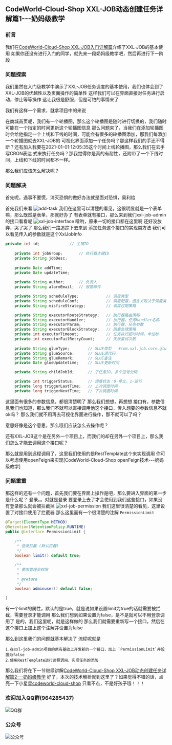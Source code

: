 ## CodeWorld-Cloud-Shop XXL-JOB动态创建任务详解篇1---奶妈级教学
### 前言
我们在[CodeWorld-Cloud-Shop XXL-JOB入门详解篇](/technology/xxl-job-get-started.md)介绍了XXL-JOB的基本使用
如果你还没有进行入门的同学，就先来一段奶妈级教学吧，然后再进行下一阶段
### 问题探索
我们虽然在入门级教学中演示了XXL-JOB任务调度的基本使用，我们也体会到了XXL-JOB的优越性以及页面操作的简单性
这样我们可以在界面直接对任务进行启动，停止等等操作
这让我很是舒服，但是可怕的事情来了

我们有这样一个需求，就拿项目中的来说

在商城首页呢，我们有一个轮播图，那么这个轮播图是随时进行切换的，我们随时可能在一个指定的时间更新这个轮播图信息
那么问题来了，当我们在添加轮播图时会给他指定一个上线和下线的时间，可能会有很多的轮播图添加，那我们每添加一个轮播图就去XXL-JOB的
可视化界面添加一个任务吗？那这样我们的手还不得断？还有加入我要在2021-01-01:12:05:35这个时间上线轮播图，那么我们在去手写CRON表达
式来执行任务吗？那我觉得你是真的有耐性，还附带了一个下线时间，上线和下线的时间都不一样。

那么我们应该怎么解决呢？

### 问题解决
首先呢，遇事不要慌，消灭恐惧的做好办法就是面对恐惧，奥利给

首先我们来看
![add-task](https://fcblog-1300450814.cos.ap-chengdu.myqcloud.com/2020/hexoblog/2021/01/%E4%BB%BB%E5%8A%A1%E6%B7%BB%E5%8A%A0%E6%88%90%E5%8A%9F%E7%95%8C%E9%9D%A2.png)
我们在这里可以清楚的看见，这很明显就是一个表单嘛，那么既然是表单，那就好办了
有表单就有接口，那么来到我们xxl-job-admin的接口看看呢
![xxl-job-interface](https://codeworld-cloud-shop-1300450814.cos.ap-chengdu.myqcloud.com/xxl-job/xxl-job-interface.png)
嚯哟，原来一切的接口都在这里啊
还好没放弃，哭了哭了
那么我们一路追踪下去来到 添加任务这个接口的实现类方法
我们可以看见传入的参数就是这个XxlJobInfo
```java
private int id;				// 主键ID
	
	private int jobGroup;		// 执行器主键ID
	private String jobDesc;
	
	private Date addTime;
	private Date updateTime;
	
	private String author;		// 负责人
	private String alarmEmail;	// 报警邮件

	private String scheduleType;			// 调度类型
	private String scheduleConf;			// 调度配置，值含义取决于调度类型
	private String misfireStrategy;			// 调度过期策略

	private String executorRouteStrategy;	// 执行器路由策略
	private String executorHandler;		    // 执行器，任务Handler名称
	private String executorParam;		    // 执行器，任务参数
	private String executorBlockStrategy;	// 阻塞处理策略
	private int executorTimeout;     		// 任务执行超时时间，单位秒
	private int executorFailRetryCount;		// 失败重试次数
	
	private String glueType;		// GLUE类型	#com.xxl.job.core.glue.GlueTypeEnum
	private String glueSource;		// GLUE源代码
	private String glueRemark;		// GLUE备注
	private Date glueUpdatetime;	// GLUE更新时间

	private String childJobId;		// 子任务ID，多个逗号分隔

	private int triggerStatus;		// 调度状态：0-停止，1-运行
	private long triggerLastTime;	// 上次调度时间
	private long triggerNextTime;	// 下次调度时间
```
这里面有很多的参数信息，都很清楚明了
那么我们想想，再想想
接口有，参数信息我们也知道，那么我们不就可以直接调用他这个接口，传入想要的参数信息不就ok吗？
那么我们就不用再去可视化界面进行操作，那不就可以了吗？

意思好像是这个意思，那么哦们应该怎么去操作呢？

还有XXL-JOB这个是在另外一个项目上，而我们的却在另外一个项目上，那么我们怎么才能去调用这个接口呢？

那么就是用到远程调用了，这里我们使用的是RestTemplate这个来实现调用
你可以考虑使用openFeign来实现[CodeWorld-Cloud-Shop openFeign技术---奶妈级教学]

### 问题重重
那这样的还有一个问题，首先我们要在界面上操作是吧，那么要进入界面的第一步是什么呢？
登录。。对就是登录
要登录上去了才会使用到我们这些接口，如果没有登录那么就会被拦截掉
![xxl-job-permission](https://codeworld-cloud-shop-1300450814.cos.ap-chengdu.myqcloud.com/xxl-job/xxl-job-permission.png)
我们这里很清楚的看见，这里设置了对接口使用了拦截器
那么这里面有一个很清楚的注解 `PermissionLimit`
```java
@Target(ElementType.METHOD)
@Retention(RetentionPolicy.RUNTIME)
public @interface PermissionLimit {
	
	/**
	 * 登录拦截 (默认拦截)
	 */
	boolean limit() default true;

	/**
	 * 要求管理员权限
	 *
	 * @return
	 */
	boolean adminuser() default false;

}
```
有一个limit的属性，默认的是true，就是说如果设置limit为true的话就需要被拦截，需要登录才能调用
那么我们想到如果设置为false，是不是就可以不用登录调用了
是的，我们这里呢，就是这样做的
那么我们就需要重新写一个接口，然后在这个接口上加上这个注解并设置为false

那么到这里我们的问题就基本解决了
流程呢就是 
```text
1.在xxl-job-admin项目的原有基础上开发新的一个接口，加上 `PermissionLimit`并设置为false
2.使用RestTemplate进行远程调用，实现任务的添加
```
那么我们将在下一节继续讲解[CodeWorld-Cloud-Shop XXL-JOB动态创建任务详解篇2---奶妈级教学](/technology/xxl-job-customize-two.md)
好了，本次的技术解析就到这里了？如果觉得不错的话，点亮一下小星星[codeworld-cloud-shop](https://github.com/javaenigneer/codeworld-cloud-shop-api)
只看不点，不是好孩子哦！！！
### 欢迎加入QQ群(964285437)
![QQ群](https://fcblog-1300450814.cos.ap-chengdu.myqcloud.com/2020/hexoblog/temp_qrcode_share_964285437.png)
### 公众号
![公众号](https://codeworld-cloud-shop-1300450814.cos.ap-chengdu.myqcloud.com/qrcode_for_gh_e90987068371_258.jpg)
